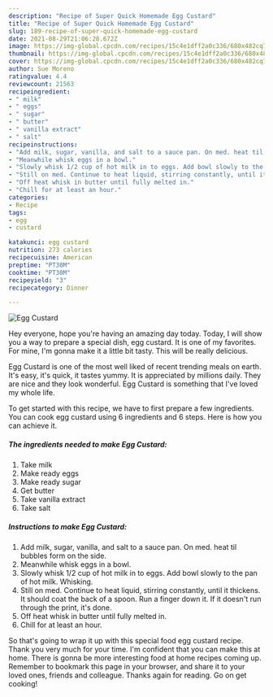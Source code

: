 ```yaml
---
description: "Recipe of Super Quick Homemade Egg Custard"
title: "Recipe of Super Quick Homemade Egg Custard"
slug: 189-recipe-of-super-quick-homemade-egg-custard
date: 2021-08-29T21:06:28.672Z
image: https://img-global.cpcdn.com/recipes/15c4e1dff2a0c336/680x482cq70/egg-custard-recipe-main-photo.jpg
thumbnail: https://img-global.cpcdn.com/recipes/15c4e1dff2a0c336/680x482cq70/egg-custard-recipe-main-photo.jpg
cover: https://img-global.cpcdn.com/recipes/15c4e1dff2a0c336/680x482cq70/egg-custard-recipe-main-photo.jpg
author: Sue Moreno
ratingvalue: 4.4
reviewcount: 21563
recipeingredient:
- " milk"
- " eggs"
- " sugar"
- " butter"
- " vanilla extract"
- " salt"
recipeinstructions:
- "Add milk, sugar, vanilla, and salt to a sauce pan. On med. heat til bubbles form on the side."
- "Meanwhile whisk eggs in a bowl."
- "Slowly whisk 1/2 cup of hot milk in to eggs. Add bowl slowly to the pan of hot milk. Whisking."
- "Still on med. Continue to heat liquid, stirring constantly, until it thickens. It should coat the back of a spoon. Run a finger down it. If it doesn&#39;t run through the print, it&#39;s done."
- "Off heat whisk in butter until fully melted in."
- "Chill for at least an hour."
categories:
- Recipe
tags:
- egg
- custard

katakunci: egg custard 
nutrition: 273 calories
recipecuisine: American
preptime: "PT30M"
cooktime: "PT30M"
recipeyield: "3"
recipecategory: Dinner

---
```



![Egg Custard](https://img-global.cpcdn.com/recipes/15c4e1dff2a0c336/680x482cq70/egg-custard-recipe-main-photo.jpg)

Hey everyone, hope you're having an amazing day today. Today, I will show you a way to prepare a special dish, egg custard. It is one of my favorites. For mine, I'm gonna make it a little bit tasty. This will be really delicious.

Egg Custard is one of the most well liked of recent trending meals on earth. It's easy, it's quick, it tastes yummy. It is appreciated by millions daily. They are nice and they look wonderful. Egg Custard is something that I've loved my whole life.




To get started with this recipe, we have to first prepare a few ingredients. You can cook egg custard using 6 ingredients and 6 steps. Here is how you can achieve it.

<!--inarticleads1-->

##### The ingredients needed to make Egg Custard:

1. Take  milk
1. Make ready  eggs
1. Make ready  sugar
1. Get  butter
1. Take  vanilla extract
1. Take  salt




<!--inarticleads2-->

##### Instructions to make Egg Custard:

1. Add milk, sugar, vanilla, and salt to a sauce pan. On med. heat til bubbles form on the side.
1. Meanwhile whisk eggs in a bowl.
1. Slowly whisk 1/2 cup of hot milk in to eggs. Add bowl slowly to the pan of hot milk. Whisking.
1. Still on med. Continue to heat liquid, stirring constantly, until it thickens. It should coat the back of a spoon. Run a finger down it. If it doesn&#39;t run through the print, it&#39;s done.
1. Off heat whisk in butter until fully melted in.
1. Chill for at least an hour.




So that's going to wrap it up with this special food egg custard recipe. Thank you very much for your time. I'm confident that you can make this at home. There is gonna be more interesting food at home recipes coming up. Remember to bookmark this page in your browser, and share it to your loved ones, friends and colleague. Thanks again for reading. Go on get cooking!

